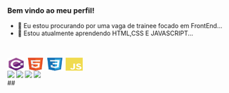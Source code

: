 ###  Bem vindo ao meu perfil!

- 🔭 Eu estou procurando por uma vaga de trainee focado em FrontEnd...
- 🌱 Estou atualmente aprendendo HTML,CSS E JAVASCRIPT...

##

  <div style="display: inline_block"><br>
    <img align="center" alt="Denium-Csharp" height="30" width="40" src="https://raw.githubusercontent.com/devicons/devicon/master/icons/csharp/csharp-original.svg">
    <img align="center" alt="Denium-HTML" height="30" width="40" src="https://raw.githubusercontent.com/devicons/devicon/master/icons/html5/html5-original.svg">
    <img align="center" alt="Denium-CSS" height="30" width="40" src="https://raw.githubusercontent.com/devicons/devicon/master/icons/css3/css3-original.svg">
    <img align="center" alt="Denium-Js" height="30" width="40" src="https://raw.githubusercontent.com/devicons/devicon/master/icons/javascript/javascript-plain.svg">
  </div>
  
 <div>
    <a href="https://www.instagram.com/valdeniojr7/" target="_blank"><img src="https://img.shields.io/badge/-Instagram-%23E4405F?style=for-the-badge&logo=instagram&logoColor=white" target="_blank"></a>
    <a href="https://www.linkedin.com/in/valdenio-junior/" target="_blank"><img src="https://img.shields.io/badge/-LinkedIn-%230077B5?style=for-the-badge&logo=linkedin&logoColor=white" target="_blank"></a>
    <a href="https://contate.me/ValdenioJunior" target="_blank"><img src="https://img.shields.io/badge/WhatsApp-25D366?style=for-the-badge&logo=whatsapp&logoColor=white" target="_blank"></a>
    <a href="mailto:valdenio.junior@Hotmail.com" target="_blank"><img src="https://img.shields.io/badge/Gmail-D14836?style=for-the-badge&logo=gmail&logoColor=white" target="_blank"></a>
  </div>
  ##


